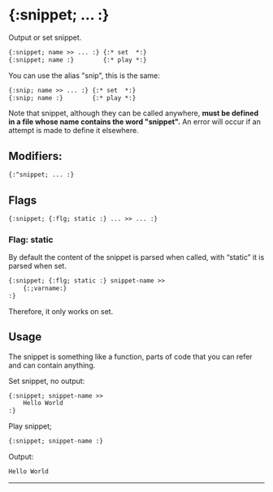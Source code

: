 {:snippet; ... :}
=================

Output or set snippet.

```html
{:snippet; name >> ... :} {:* set  *:}
{:snippet; name :}        {:* play *:}
```

You can use the alias "snip", this is the same:

```html
{:snip; name >> ... :} {:* set  *:}
{:snip; name :}        {:* play *:}
```

Note that snippet, although they can be called anywhere, **must be defined in a file whose name contains the word "snippet".** An error will occur if an attempt is made to define it elsewhere.

Modifiers:
----------

```html
{:^snippet; ... :}
```

Flags
-----

```html
{:snippet; {:flg; static :} ... >> ... :}
```

### Flag: static

By default the content of the snippet is parsed when called, with “static” it is parsed when set.

```html
{:snippet; {:flg; static :} snippet-name >>
    {:;varname:}
:}
```

Therefore, it only works on set.

Usage
-----

The snippet is something like a function, parts of code that you can refer and can contain anything.

Set snippet, no output:

```html
{:snippet; snippet-name >>
    Hello World
:}
```

Play snippet;

```html
{:snippet; snippet-name :}
```

Output:

```html
Hello World
```

---
